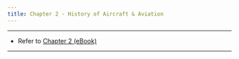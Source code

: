 ```yaml
---
title: Chapter 2 - History of Aircraft & Aviation
---
```


---
- Refer to [Chapter 2 (eBook)](https://eaglepubs.erau.edu/introductiontoaerospaceflightvehicles/chapter/history-of-aircraft-and-aviation/)
---
